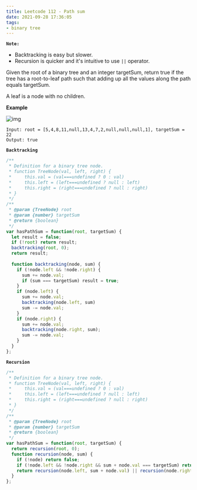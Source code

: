 ```yaml
---
title: Leetcode 112 - Path sum
date: 2021-09-28 17:36:05
tags:
- binary tree
---
```

**`Note:`**
- Backtracking is easy but slower. 
- Recursion is quicker and it's intuitive to use `||` operator.

Given the root of a binary tree and an integer targetSum, return true if the tree has a root-to-leaf path such that adding up all the values along the path equals targetSum.

A leaf is a node with no children.

**Example**

![img](https://assets.leetcode.com/uploads/2021/01/18/pathsum1.jpg)
```
Input: root = [5,4,8,11,null,13,4,7,2,null,null,null,1], targetSum = 22
Output: true
```

**`Backtracking`**
```javascript
/**
 * Definition for a binary tree node.
 * function TreeNode(val, left, right) {
 *     this.val = (val===undefined ? 0 : val)
 *     this.left = (left===undefined ? null : left)
 *     this.right = (right===undefined ? null : right)
 * }
 */
/**
 * @param {TreeNode} root
 * @param {number} targetSum
 * @return {boolean}
 */
var hasPathSum = function(root, targetSum) {
  let result = false;
  if (!root) return result;
  backtracking(root, 0);
  return result;
  
  function backtracking(node, sum) {
    if (!node.left && !node.right) {
      sum += node.val;
      if (sum === targetSum) result = true;
    }
    if (node.left) {
      sum += node.val;
      backtracking(node.left, sum)
      sum -= node.val;
    }
    if (node.right) {
      sum += node.val;
      backtracking(node.right, sum);
      sum -= node.val;
    }
  }
};
```

**`Recursion`**
```javascript
/**
 * Definition for a binary tree node.
 * function TreeNode(val, left, right) {
 *     this.val = (val===undefined ? 0 : val)
 *     this.left = (left===undefined ? null : left)
 *     this.right = (right===undefined ? null : right)
 * }
 */
/**
 * @param {TreeNode} root
 * @param {number} targetSum
 * @return {boolean}
 */
var hasPathSum = function(root, targetSum) {
  return recursion(root, 0);
  function recursion(node, sum) {
    if (!node) return false;
    if (!node.left && !node.right && sum + node.val === targetSum) return true;
    return recursion(node.left, sum + node.val) || recursion(node.right, sum + node.val);
  }
};
```
